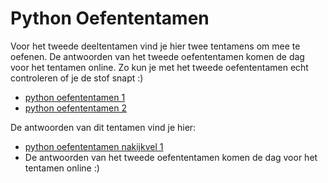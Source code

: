 # Python Oefententamen

Voor het tweede deeltentamen vind je hier twee tentamens om mee te oefenen. De antwoorden van het tweede oefententamen komen de dag voor het tentamen online. Zo kun je met het tweede oefententamen echt controleren of je de stof snapt :)

* [python oefententamen 1](python_oefententamen.pdf)
* [python oefententamen 2](python_oefententamen2.pdf)

De antwoorden van dit tentamen vind je hier:

* [python oefententamen nakijkvel 1](python_oefententamen_nakijk.pdf)
* De antwoorden van het tweede oefententamen komen de dag voor het tentamen online :)
